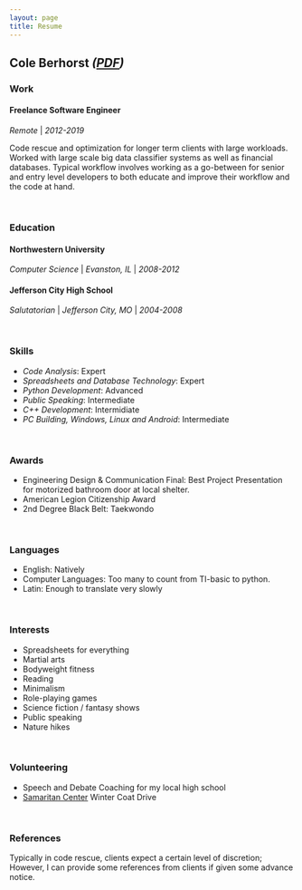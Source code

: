 ```yaml
---
layout: page
title: Resume
---
```

## Cole Berhorst *([PDF](javascript:window.print()))*
### Work
#### Freelance Software Engineer
*Remote* | *2012-2019*

Code rescue and optimization for longer term clients with large workloads. Worked with large scale big data classifier systems as well as financial databases. Typical workflow involves working as a go-between for senior and entry level developers to both educate and improve their workflow and the code at hand.

&nbsp;
### Education
#### Northwestern University
*Computer Science* | *Evanston, IL* | *2008-2012*

#### Jefferson City High School
*Salutatorian* | *Jefferson City, MO* | *2004-2008*

&nbsp;
### Skills

* *Code Analysis*: Expert
* *Spreadsheets and Database Technology*: Expert
* *Python Development*: Advanced
* *Public Speaking*: Intermediate
* *C++ Development*: Intermidiate
* *PC Building, Windows, Linux and Android*: Intermediate


&nbsp;
### Awards

* Engineering Design & Communication Final: Best Project Presentation for motorized bathroom door at local shelter.
* American Legion Citizenship Award
* 2nd Degree Black Belt: Taekwondo

&nbsp;
### Languages

* English: Natively
* Computer Languages: Too many to count from TI-basic to python.
* Latin: Enough to translate very slowly

&nbsp;
### Interests

* Spreadsheets for everything
* Martial arts
* Bodyweight fitness
* Reading
* Minimalism
* Role-playing games
* Science fiction / fantasy shows
* Public speaking
* Nature hikes 

&nbsp;
### Volunteering

* Speech and Debate Coaching for my local high school
* [Samaritan Center](https://twitter.com/midmosamaritan) Winter Coat Drive

&nbsp;
### References

Typically in code rescue, clients expect a certain level of discretion; However, I can provide some references from clients if given some advance notice.